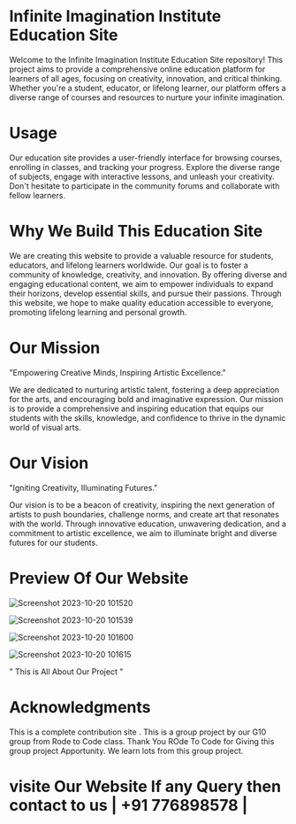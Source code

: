 # Infinite Imagination Institute Education Site

Welcome to the Infinite Imagination Institute Education Site repository! This project aims to provide a comprehensive online education platform for learners of all ages, focusing on creativity,
innovation, and critical thinking. Whether you're a student, educator, or lifelong learner, our platform offers a diverse range of courses and resources to nurture your infinite imagination.

# Usage
Our education site provides a user-friendly interface for browsing courses, enrolling in classes, and tracking your progress. Explore the diverse range of subjects, engage with interactive lessons,
and unleash your creativity. Don't hesitate to participate in the community forums and collaborate with fellow learners.

# Why We Build This Education Site
We are creating this website to provide a valuable resource for students, educators, and lifelong learners worldwide. Our goal is to foster a community of knowledge, creativity, and innovation.
By offering diverse and engaging educational content, we aim to empower individuals to expand their horizons, develop essential skills, and pursue their passions. Through this website, we hope to
make quality education accessible to everyone, promoting lifelong learning and personal growth.

# Our Mission
"Empowering Creative Minds, Inspiring Artistic Excellence."

We are dedicated to nurturing artistic talent, fostering a deep appreciation for the arts, and encouraging bold and imaginative expression. Our mission is to provide a comprehensive and inspiring
education that equips our students with the skills, knowledge, and confidence to thrive in the dynamic world of visual arts.

# Our Vision
"Igniting Creativity, Illuminating Futures."

Our vision is to be a beacon of creativity, inspiring the next generation of artists to push boundaries, challenge norms, and create art that resonates with the world. Through innovative education, 
unwavering dedication, and a commitment to artistic excellence, we aim to illuminate bright and diverse futures for our students.

# Preview Of Our Website

![Screenshot 2023-10-20 101520](https://github.com/Chetu1911/icp6.0-group-10-project-1-html-css/assets/95085404/7e8e9e88-7420-404a-bece-4a070c58759d)


![Screenshot 2023-10-20 101539](https://github.com/Chetu1911/icp6.0-group-10-project-1-html-css/assets/95085404/d6e83b7b-a822-41fb-89b2-580692429200)


![Screenshot 2023-10-20 101600](https://github.com/Chetu1911/icp6.0-group-10-project-1-html-css/assets/95085404/a7c5335f-ba39-4091-b20f-8e19d9e1b156)


![Screenshot 2023-10-20 101615](https://github.com/Chetu1911/icp6.0-group-10-project-1-html-css/assets/95085404/be009ecf-c937-42a1-8d25-e35c396b7e5d)

  " This is All About Our Project "
# Acknowledgments
 This is a complete contribution site . This is a group project by our G10 group from Rode to Code class. Thank You ROde To Code for Giving this group project Apportunity. We learn lots from this group project.

 # visite Our Website If any Query then contact to us | +91 776898578 |

